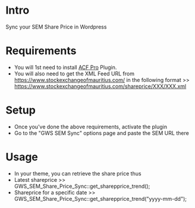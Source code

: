 # Intro
Sync your SEM Share Price in Wordpress

# Requirements
- You will 1st need to install [ACF Pro](https://www.advancedcustomfields.com/pro/) Plugin.
- You will also need to get the XML Feed URL from https://www.stockexchangeofmauritius.com/ in the following format >> https://www.stockexchangeofmauritius.com/shareprice/XXX/XXX.xml

# Setup
- Once you've done the above requirements, activate the plugin
- Go to the "GWS SEM Sync" options page and paste the SEM URL there

# Usage
- In your theme, you can retrieve the share price thus
- Latest shareprice >> GWS_SEM_Share_Price_Sync::get_sharepprice_trend();
- Shareprice for a specific date >> GWS_SEM_Share_Price_Sync::get_sharepprice_trend("yyyy-mm-dd");